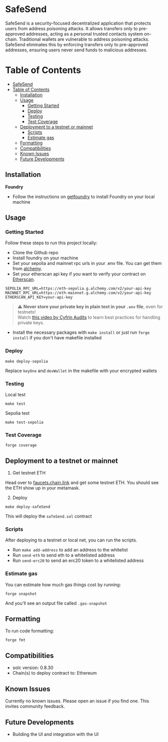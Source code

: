 # SafeSend

SafeSend is a security-focused decentralized application that protects users from address poisoning attacks.
It allows transfers only to pre-approved addresses, acting as a personal trusted contacts system on-chain.
Traditional wallets are vulnerable to address poisoning attacks. SafeSend eliminates this by enforcing transfers only to pre-approved addresses, ensuring users never send funds to malicious addresses.

# Table of Contents

- [SafeSend](#safesend)
- [Table of Contents](#table-of-contents)
  - [Installation](#installation)
  - [Usage](#usage)
    - [Getting Started](#getting-started)
    - [Deploy](#deploy)
    - [Testing](#testing)
    - [Test Coverage](#test-coverage)
  - [Deployment to a testnet or mainnet](#deployment-to-a-testnet-or-mainnet)
    - [Scripts](#scripts)
    - [Estimate gas](#estimate-gas)
  - [Formatting](#formatting)
  - [Compatibilities](#compatibilities)
  - [Known Issues](#known-issues)
  - [Future Developments](#future-developments)

## Installation

**Foundry**

- Follow the instructions on [getfoundry](https://book.getfoundry.sh/getting-started/installation) to install Foundry on your local machine

## Usage

### Getting Started

Follow these steps to run this project locally:

- Clone the Github repo
- Install foundry on your machine
- Set your sepolia and mainnet rpc urls in your .env file. You can get them from [alchemy](https://www.alchemy.com/).
- Set your etherscan api key if you want to verify your contract on [Etherscan](https://etherscan.io/).

```# .env
SEPOLIA_RPC_URL=https://eth-sepolia.g.alchemy.com/v2/your-api-key
MAINNET_RPC_URL=https://eth-mainnet.g.alchemy.com/v2/your-api-key
ETHERSCAN_API_KEY=your-api-key
```

> ⚠️ **Never store your private key in plain text in your `.env` file**, even for testnets!  
> Watch [this video by Cyfrin Audits](https://youtu.be/VQe7cIpaE54?si=GDZAdaltdRO8-Ond) to learn best practices for handling private keys.

- Install the necessary packages with `make install` or just run `forge install` if you don't have makefile installed

### Deploy

`make deploy-sepolia`

Replace `keyOne` and `devWallet` in the makefile with your encrypted wallets

### Testing

Local test

`make test`

Sepolia test

`make test-sepolia`

### Test Coverage

`forge coverage`

## Deployment to a testnet or mainnet

1. Get testnet ETH

Head over to [faucets.chain.link](https://faucets.chain.link/) and get some testnet ETH. You should see the ETH show up in your metamask.

2. Deploy

`make deploy-safeSend`

This will deploy the `safeSend.sol` contract

### Scripts

After deploying to a testnet or local net, you can run the scripts.

- Run `make add-address` to add an address to the whitelist
- Run `send-eth` to send eth to a whitelisted address
- Run `send-erc20` to send an erc20 token to a whitelisted address

### Estimate gas

You can estimate how much gas things cost by running:

```
forge snapshot
```

And you'll see an output file called `.gas-snapshot`

## Formatting

To run code formatting:

```
forge fmt
```

## Compatibilities

- solc version: 0.8.30
- Chain(s) to deploy contract to: Ethereum

## Known Issues

Currently no known issues. Please open an issue
if you find one.
This invites community feedback.

## Future Developments

- Building the UI and integration with the UI
